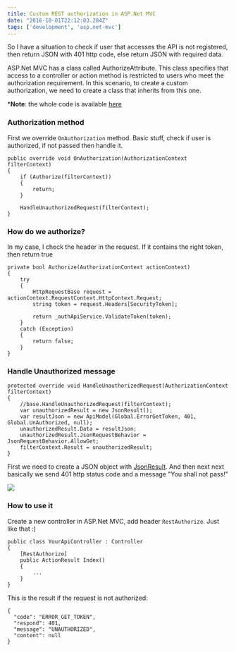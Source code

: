 ```yaml
---
title: Custom REST authorization in ASP.Net MVC
date: "2016-10-01T22:12:03.284Z"
tags: ['development', 'asp.net-mvc']	
---
```


So I have a situation to check if user that accesses the API is not registered, then return JSON with 401 http code, else return JSON with required data.

ASP.Net MVC has a class called AuthorizeAttribute. This class specifies that access to a controller or action method is restricted to users who meet the authorization requirement. In this scenario, to create a custom authorization, we need to create a class that inherits from this one.

*<strong>Note</strong>: the whole code is available [here](https://gist.github.com/aslamhadi/a080cefe2d91792a34a79ffd9d8ab5b9)

### Authorization method

First we override `OnAuthorization` method. Basic stuff, check if user is authorized, if not passed then handle it.

```
public override void OnAuthorization(AuthorizationContext filterContext)
{
    if (Authorize(filterContext))
    {
        return;
    }

    HandleUnauthorizedRequest(filterContext);
}
```

### How do we authorize? 

In my case, I check the header in the request. If it contains the right token, then return true

```
private bool Authorize(AuthorizationContext actionContext)
{
    try
    {
        HttpRequestBase request = actionContext.RequestContext.HttpContext.Request;
        string token = request.Headers[SecurityToken];

        return _authApiService.ValidateToken(token);
    }
    catch (Exception)
    {
        return false;
    }
}
```

### Handle Unauthorized message

```
protected override void HandleUnauthorizedRequest(AuthorizationContext filterContext)
{
    //base.HandleUnauthorizedRequest(filterContext);
    var unauthorizedResult = new JsonResult();
    var resultJson = new ApiModel(Global.ErrorGetToken, 401, Global.UnAuthorized, null);
    unauthorizedResult.Data = resultJson;
    unauthorizedResult.JsonRequestBehavior = JsonRequestBehavior.AllowGet;
    filterContext.Result = unauthorizedResult;
}
```

First we need to create a JSON object with [JsonResult](https://msdn.microsoft.com/en-us/library/system.web.mvc.jsonresult(v=vs.118).aspx). And then next next basically we send 401 http status code and a message "You shall not pass!" 

<img class="pure-img-responsive" src="http://i.giphy.com/njYrp176NQsHS.gif" />

### How to use it

Create a new controller in ASP.Net MVC, add header `RestAuthorize`. Just like that :)

```
public class YourApiController : Controller
{
    [RestAuthorize]
    public ActionResult Index()
    {
        ...
    }
}
```

This is the result if the request is not authorized:

```
{
  "code": "ERROR_GET_TOKEN",
  "respond": 401,
  "message": "UNAUTHORIZED",
  "content": null
}
```
